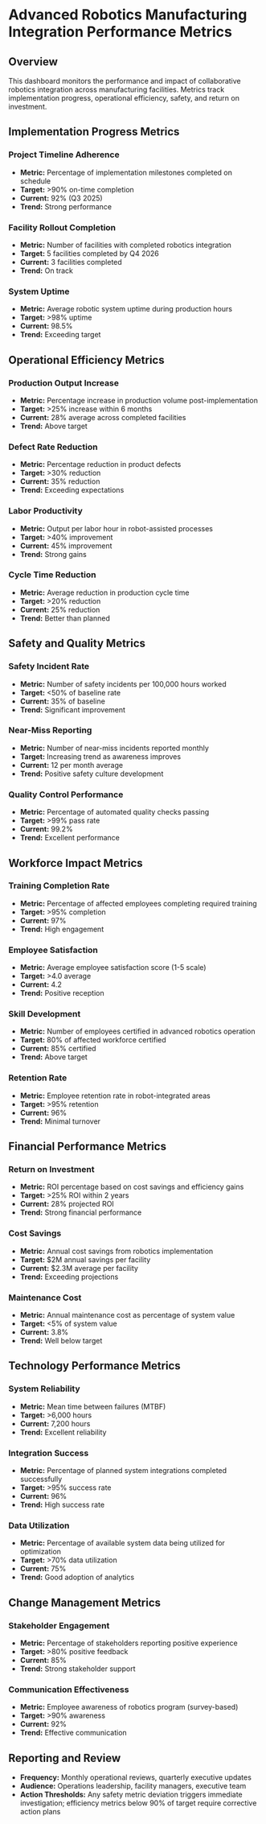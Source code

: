 # Advanced Robotics Manufacturing Integration Performance Metrics

## Overview
This dashboard monitors the performance and impact of collaborative robotics integration across manufacturing facilities. Metrics track implementation progress, operational efficiency, safety, and return on investment.

## Implementation Progress Metrics

### Project Timeline Adherence
- **Metric:** Percentage of implementation milestones completed on schedule  
- **Target:** >90% on-time completion  
- **Current:** 92% (Q3 2025)  
- **Trend:** Strong performance  

### Facility Rollout Completion
- **Metric:** Number of facilities with completed robotics integration  
- **Target:** 5 facilities completed by Q4 2026  
- **Current:** 3 facilities completed  
- **Trend:** On track  

### System Uptime
- **Metric:** Average robotic system uptime during production hours  
- **Target:** >98% uptime  
- **Current:** 98.5%  
- **Trend:** Exceeding target  

## Operational Efficiency Metrics

### Production Output Increase
- **Metric:** Percentage increase in production volume post-implementation  
- **Target:** >25% increase within 6 months  
- **Current:** 28% average across completed facilities  
- **Trend:** Above target  

### Defect Rate Reduction
- **Metric:** Percentage reduction in product defects  
- **Target:** >30% reduction  
- **Current:** 35% reduction  
- **Trend:** Exceeding expectations  

### Labor Productivity
- **Metric:** Output per labor hour in robot-assisted processes  
- **Target:** >40% improvement  
- **Current:** 45% improvement  
- **Trend:** Strong gains  

### Cycle Time Reduction
- **Metric:** Average reduction in production cycle time  
- **Target:** >20% reduction  
- **Current:** 25% reduction  
- **Trend:** Better than planned  

## Safety and Quality Metrics

### Safety Incident Rate
- **Metric:** Number of safety incidents per 100,000 hours worked  
- **Target:** <50% of baseline rate  
- **Current:** 35% of baseline  
- **Trend:** Significant improvement  

### Near-Miss Reporting
- **Metric:** Number of near-miss incidents reported monthly  
- **Target:** Increasing trend as awareness improves  
- **Current:** 12 per month average  
- **Trend:** Positive safety culture development  

### Quality Control Performance
- **Metric:** Percentage of automated quality checks passing  
- **Target:** >99% pass rate  
- **Current:** 99.2%  
- **Trend:** Excellent performance  

## Workforce Impact Metrics

### Training Completion Rate
- **Metric:** Percentage of affected employees completing required training  
- **Target:** >95% completion  
- **Current:** 97%  
- **Trend:** High engagement  

### Employee Satisfaction
- **Metric:** Average employee satisfaction score (1-5 scale)  
- **Target:** >4.0 average  
- **Current:** 4.2  
- **Trend:** Positive reception  

### Skill Development
- **Metric:** Number of employees certified in advanced robotics operation  
- **Target:** 80% of affected workforce certified  
- **Current:** 85% certified  
- **Trend:** Above target  

### Retention Rate
- **Metric:** Employee retention rate in robot-integrated areas  
- **Target:** >95% retention  
- **Current:** 96%  
- **Trend:** Minimal turnover  

## Financial Performance Metrics

### Return on Investment
- **Metric:** ROI percentage based on cost savings and efficiency gains  
- **Target:** >25% ROI within 2 years  
- **Current:** 28% projected ROI  
- **Trend:** Strong financial performance  

### Cost Savings
- **Metric:** Annual cost savings from robotics implementation  
- **Target:** $2M annual savings per facility  
- **Current:** $2.3M average per facility  
- **Trend:** Exceeding projections  

### Maintenance Cost
- **Metric:** Annual maintenance cost as percentage of system value  
- **Target:** <5% of system value  
- **Current:** 3.8%  
- **Trend:** Well below target  

## Technology Performance Metrics

### System Reliability
- **Metric:** Mean time between failures (MTBF)  
- **Target:** >6,000 hours  
- **Current:** 7,200 hours  
- **Trend:** Excellent reliability  

### Integration Success
- **Metric:** Percentage of planned system integrations completed successfully  
- **Target:** >95% success rate  
- **Current:** 96%  
- **Trend:** High success rate  

### Data Utilization
- **Metric:** Percentage of available system data being utilized for optimization  
- **Target:** >70% data utilization  
- **Current:** 75%  
- **Trend:** Good adoption of analytics  

## Change Management Metrics

### Stakeholder Engagement
- **Metric:** Percentage of stakeholders reporting positive experience  
- **Target:** >80% positive feedback  
- **Current:** 85%  
- **Trend:** Strong stakeholder support  

### Communication Effectiveness
- **Metric:** Employee awareness of robotics program (survey-based)  
- **Target:** >90% awareness  
- **Current:** 92%  
- **Trend:** Effective communication  

## Reporting and Review
- **Frequency:** Monthly operational reviews, quarterly executive updates  
- **Audience:** Operations leadership, facility managers, executive team  
- **Action Thresholds:** Any safety metric deviation triggers immediate investigation; efficiency metrics below 90% of target require corrective action plans